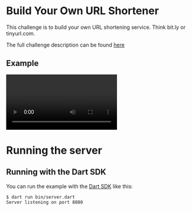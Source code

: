 # Build Your Own URL Shortener

This challenge is to build your own URL shortening service. Think bit.ly or tinyurl.com.

The full challenge description can be found [here](https://codingchallenges.fyi/challenges/challenge-url-shortener)

## Example

![Video](./example/ShortenedUrl.mp4)

# Running the server

## Running with the Dart SDK

You can run the example with the [Dart SDK](https://dart.dev/get-dart)
like this:

```
$ dart run bin/server.dart
Server listening on port 8080
```
